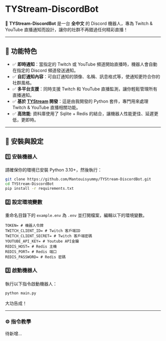 # TYStream-DiscordBot

🤖 **TYStream-DiscordBot** 是一台 **全中文** 的  Discord 機器人，專為 Twitch & YouTube 直播通知而設計，讓你的社群不再錯過任何精彩直播！

---

## 🚀 功能特色

- ✅ **即時通知**：當指定的 Twitch 或 YouTube 頻道開始直播時，機器人會自動在指定的 Discord 頻道發送通知。  
- ✅ **自訂通知內容**：可自訂通知的頭像、名稱、訊息格式等，使通知更符合你的社群風格。  
- ✅ **多平台支援**：同時支援 Twitch 和 YouTube 直播監測，讓你輕鬆管理所有直播通知。  
- ✅ **基於 [TYStream](https://github.com/Mantouisyummy/TYStream) 開發**：這是由我開發的 Python 套件，專門用來處理 Twitch & YouTube 直播相關功能。  
- ✅ **高效能**: 資料庫使用了 Sqlite + Redis 的結合，讓機器人性能更佳、延遲更低，更即時。

---

## 📌 安裝與設定

### 1️⃣ 安裝機器人

請確保你的環境已安裝 Python 3.10+，然後執行：

```sh
git clone https://github.com/Mantouisyummy/TYStream-DiscordBot.git
cd TYStream-DiscordBot
pip install -r requirements.txt
````

### 2️⃣ 設定環境變數

重命名目錄下的 `example.env` 為 `.env` 並打開檔案，編輯以下的環境變數。

```env
TOKEN= # 機器人令牌
TWITCH_CLIENT_ID= # Twitch 客戶端ID
TWITCH_CLIENT_SECRET= # Twitch 客戶端密碼
YOUTUBE_API_KEY= # Youtube API金鑰
REDIS_HOST= # Redis 主機
REDIS_PORT= # Redis 端口
REDIS_PASSWORD= # Redis 密碼
```

### 3️⃣ 啟動機器人
執行以下指令啟動機器人：
```sh
python main.py
```
大功告成！

***

### ⚙️ 指令教學
待新增...
